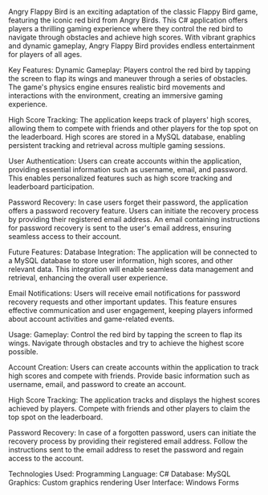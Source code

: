 Angry Flappy Bird is an exciting adaptation of the classic Flappy Bird game, featuring the iconic red bird from Angry Birds. This C# application offers players a thrilling gaming experience where they control the red bird to navigate through obstacles and achieve high scores. With vibrant graphics and dynamic gameplay, Angry Flappy Bird provides endless entertainment for players of all ages.

Key Features:
Dynamic Gameplay: Players control the red bird by tapping the screen to flap its wings and maneuver through a series of obstacles. The game's physics engine ensures realistic bird movements and interactions with the environment, creating an immersive gaming experience.

High Score Tracking: The application keeps track of players' high scores, allowing them to compete with friends and other players for the top spot on the leaderboard. High scores are stored in a MySQL database, enabling persistent tracking and retrieval across multiple gaming sessions.

User Authentication: Users can create accounts within the application, providing essential information such as username, email, and password. This enables personalized features such as high score tracking and leaderboard participation.

Password Recovery: In case users forget their password, the application offers a password recovery feature. Users can initiate the recovery process by providing their registered email address. An email containing instructions for password recovery is sent to the user's email address, ensuring seamless access to their account.

Future Features:
Database Integration: The application will be connected to a MySQL database to store user information, high scores, and other relevant data. This integration will enable seamless data management and retrieval, enhancing the overall user experience.

Email Notifications: Users will receive email notifications for password recovery requests and other important updates. This feature ensures effective communication and user engagement, keeping players informed about account activities and game-related events.

Usage:
Gameplay: Control the red bird by tapping the screen to flap its wings. Navigate through obstacles and try to achieve the highest score possible.

Account Creation: Users can create accounts within the application to track high scores and compete with friends. Provide basic information such as username, email, and password to create an account.

High Score Tracking: The application tracks and displays the highest scores achieved by players. Compete with friends and other players to claim the top spot on the leaderboard.

Password Recovery: In case of a forgotten password, users can initiate the recovery process by providing their registered email address. Follow the instructions sent to the email address to reset the password and regain access to the account.

Technologies Used:
Programming Language: C#
Database: MySQL
Graphics: Custom graphics rendering
User Interface: Windows Forms
